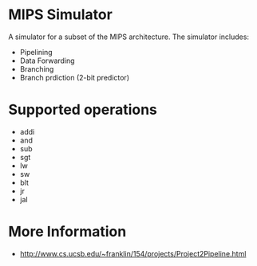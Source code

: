 # MIPS Simulator

A simulator for a subset of the MIPS architecture. The simulator includes:

* Pipelining
* Data Forwarding
* Branching
* Branch prdiction (2-bit predictor)

# Supported operations

* addi
* and
* sub
* sgt
* lw
* sw
* blt
* jr
* jal

# More Information

* http://www.cs.ucsb.edu/~franklin/154/projects/Project2Pipeline.html
